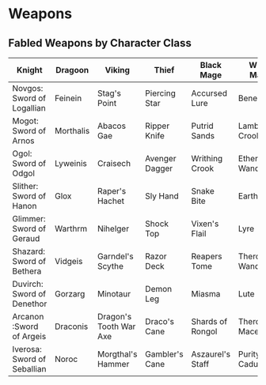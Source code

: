 # Weapons

## Fabled Weapons by Character Class

| Knight	      |	Dragoon		  | Viking		     | Thief			| Black Mage 	   | White Mage		  | Conjurer		 | Red Mage 		| Archer 		  |
| --------------- | ---------------  | ---------------  | ---------------  | ---------------  | ---------------  | ---------------  | ---------------  | --------------- | 
|	Novgos: Sword of Logallian	|	Feinein	|	Stag's Point	|	Piercing Star	|	Accursed Lure	|	Benedictine	|	Collector	|	Wrangler	|	Marcon	|
|	Mogot: Sword of Arnos	|	Morthalis	|	Abacos Gae	|	Ripper Knife	|	Putrid Sands	|	Lamb's Crook	|	Staff of Animation	|	Kris	|	Volen	|
|	Ogol: Sword of Odgol	|	Lyweinis	|	Craisech	|	Avenger Dagger	|	Writhing Crook	|	Etheral Wand	|	Sensa's Coil	|	Executioners Noose	|	Plunder	|
|	Slither: Sword of Hanon	|	Glox	|	Raper's Hachet	|	Sly Hand	|	Snake Bite	|	Earth Rod	|	Dispenser	|	Claymore	|	Karth	|
|	Glimmer: Sword of Geraud	|	Warthrm	|	Nihelger	|	Shock Top	|	Vixen's Flail	|	Lyre	|	Animator	|	lariat	|	Sundance	|
|	Shazard: Sword of Bethera	|	Vidgeis	|	Garndel's Scythe 	|	Razor Deck	|	Reapers Tome	|	Theron's Wand	|	Siren Call	|	Mariah's Snare	|	Thunderclap	|
|	Duvirch: Sword of Denethor	|	Gorzarg	|	Minotaur	|	Demon Leg	|	Miasma	|	Lute	|	Binding Machine	|	The Wars We Wage	|	Slith	|
|	Arcanon :Sword of Argeis	|	Draconis	|	Dragon's Tooth War Axe	|	Draco's Cane	|	Shards of Rongol	|	Theron's Mace	|	Levitator	|	Dragon Tail	|	Wing of Garnoisa	|
|	Iverosa: Sword of Seballian	|	Noroc	|	Morgthal's Hammer	|	Gambler's Cane	|	Aszaurel's Staff	|	Purity's Cadueses	|	Translocator	|	Bladechain	|	Issac's Bow	|